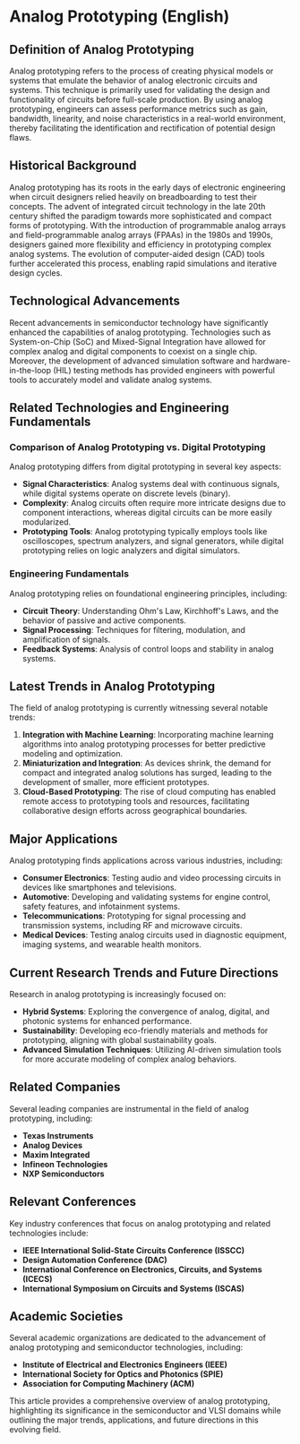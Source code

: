 # Analog Prototyping (English)

## Definition of Analog Prototyping
Analog prototyping refers to the process of creating physical models or systems that emulate the behavior of analog electronic circuits and systems. This technique is primarily used for validating the design and functionality of circuits before full-scale production. By using analog prototyping, engineers can assess performance metrics such as gain, bandwidth, linearity, and noise characteristics in a real-world environment, thereby facilitating the identification and rectification of potential design flaws.

## Historical Background
Analog prototyping has its roots in the early days of electronic engineering when circuit designers relied heavily on breadboarding to test their concepts. The advent of integrated circuit technology in the late 20th century shifted the paradigm towards more sophisticated and compact forms of prototyping. With the introduction of programmable analog arrays and field-programmable analog arrays (FPAAs) in the 1980s and 1990s, designers gained more flexibility and efficiency in prototyping complex analog systems. The evolution of computer-aided design (CAD) tools further accelerated this process, enabling rapid simulations and iterative design cycles.

## Technological Advancements
Recent advancements in semiconductor technology have significantly enhanced the capabilities of analog prototyping. Technologies such as System-on-Chip (SoC) and Mixed-Signal Integration have allowed for complex analog and digital components to coexist on a single chip. Moreover, the development of advanced simulation software and hardware-in-the-loop (HIL) testing methods has provided engineers with powerful tools to accurately model and validate analog systems.

## Related Technologies and Engineering Fundamentals
### Comparison of Analog Prototyping vs. Digital Prototyping
Analog prototyping differs from digital prototyping in several key aspects:
- **Signal Characteristics**: Analog systems deal with continuous signals, while digital systems operate on discrete levels (binary).
- **Complexity**: Analog circuits often require more intricate designs due to component interactions, whereas digital circuits can be more easily modularized.
- **Prototyping Tools**: Analog prototyping typically employs tools like oscilloscopes, spectrum analyzers, and signal generators, while digital prototyping relies on logic analyzers and digital simulators.

### Engineering Fundamentals
Analog prototyping relies on foundational engineering principles, including:
- **Circuit Theory**: Understanding Ohm's Law, Kirchhoff's Laws, and the behavior of passive and active components.
- **Signal Processing**: Techniques for filtering, modulation, and amplification of signals.
- **Feedback Systems**: Analysis of control loops and stability in analog systems.

## Latest Trends in Analog Prototyping
The field of analog prototyping is currently witnessing several notable trends:
1. **Integration with Machine Learning**: Incorporating machine learning algorithms into analog prototyping processes for better predictive modeling and optimization.
2. **Miniaturization and Integration**: As devices shrink, the demand for compact and integrated analog solutions has surged, leading to the development of smaller, more efficient prototypes.
3. **Cloud-Based Prototyping**: The rise of cloud computing has enabled remote access to prototyping tools and resources, facilitating collaborative design efforts across geographical boundaries.

## Major Applications
Analog prototyping finds applications across various industries, including:
- **Consumer Electronics**: Testing audio and video processing circuits in devices like smartphones and televisions.
- **Automotive**: Developing and validating systems for engine control, safety features, and infotainment systems.
- **Telecommunications**: Prototyping for signal processing and transmission systems, including RF and microwave circuits.
- **Medical Devices**: Testing analog circuits used in diagnostic equipment, imaging systems, and wearable health monitors.

## Current Research Trends and Future Directions
Research in analog prototyping is increasingly focused on:
- **Hybrid Systems**: Exploring the convergence of analog, digital, and photonic systems for enhanced performance.
- **Sustainability**: Developing eco-friendly materials and methods for prototyping, aligning with global sustainability goals.
- **Advanced Simulation Techniques**: Utilizing AI-driven simulation tools for more accurate modeling of complex analog behaviors.

## Related Companies
Several leading companies are instrumental in the field of analog prototyping, including:
- **Texas Instruments**
- **Analog Devices**
- **Maxim Integrated**
- **Infineon Technologies**
- **NXP Semiconductors**

## Relevant Conferences
Key industry conferences that focus on analog prototyping and related technologies include:
- **IEEE International Solid-State Circuits Conference (ISSCC)**
- **Design Automation Conference (DAC)**
- **International Conference on Electronics, Circuits, and Systems (ICECS)**
- **International Symposium on Circuits and Systems (ISCAS)**

## Academic Societies
Several academic organizations are dedicated to the advancement of analog prototyping and semiconductor technologies, including:
- **Institute of Electrical and Electronics Engineers (IEEE)**
- **International Society for Optics and Photonics (SPIE)**
- **Association for Computing Machinery (ACM)**

This article provides a comprehensive overview of analog prototyping, highlighting its significance in the semiconductor and VLSI domains while outlining the major trends, applications, and future directions in this evolving field.
